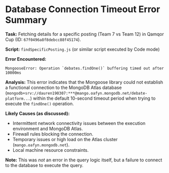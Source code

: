 # Database Connection Timeout Error Summary

**Task:** Fetching details for a specific posting (Team 7 vs Team 12) in Qamqor Cup (ID: `67f0496a8f8debcc88f45174`).

**Script:** `findSpecificPosting.js` (or similar script executed by Code mode)

**Error Encountered:**
```
MongooseError: Operation `debates.findOne()` buffering timed out after 10000ms
```

**Analysis:**
This error indicates that the Mongoose library could not establish a functional connection to the MongoDB Atlas database (`mongodb+srv://dauren190307:***@mango.oafyn.mongodb.net/debate-platform...`) within the default 10-second timeout period when trying to execute the `findOne()` operation.

**Likely Causes (as discussed):**
*   Intermittent network connectivity issues between the execution environment and MongoDB Atlas.
*   Firewall rules blocking the connection.
*   Temporary issues or high load on the Atlas cluster (`mango.oafyn.mongodb.net`).
*   Local machine resource constraints.

**Note:** This was *not* an error in the query logic itself, but a failure to connect to the database to execute the query.